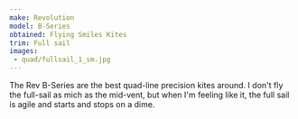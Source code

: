 ```yaml
---
make: Revolution
model: B-Series
obtained: Flying Smiles Kites
trim: Full sail
images:
 - quad/fullsail_1_sm.jpg
---
```


The Rev B-Series are the best quad-line precision kites around.
I don't fly the full-sail as mich as the mid-vent, but when I'm feeling like it, the full sail is agile and starts and stops on a dime.
